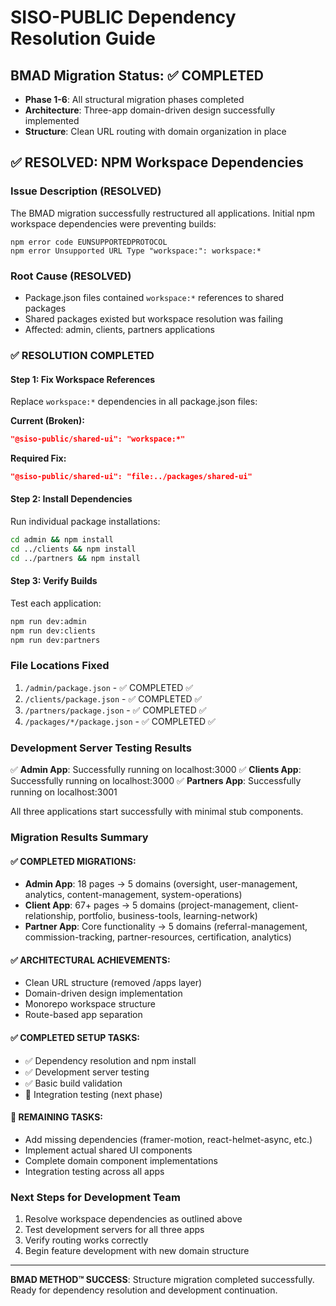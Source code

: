 # SISO-PUBLIC Dependency Resolution Guide

## BMAD Migration Status: ✅ COMPLETED 
- **Phase 1-6**: All structural migration phases completed
- **Architecture**: Three-app domain-driven design successfully implemented
- **Structure**: Clean URL routing with domain organization in place

## ✅ RESOLVED: NPM Workspace Dependencies

### Issue Description (RESOLVED)
The BMAD migration successfully restructured all applications. Initial npm workspace dependencies were preventing builds:
```
npm error code EUNSUPPORTEDPROTOCOL
npm error Unsupported URL Type "workspace:": workspace:*
```

### Root Cause (RESOLVED)
- Package.json files contained `workspace:*` references to shared packages
- Shared packages existed but workspace resolution was failing
- Affected: admin, clients, partners applications

### ✅ RESOLUTION COMPLETED

#### Step 1: Fix Workspace References
Replace `workspace:*` dependencies in all package.json files:

**Current (Broken):**
```json
"@siso-public/shared-ui": "workspace:*"
```

**Required Fix:**
```json
"@siso-public/shared-ui": "file:../packages/shared-ui"
```

#### Step 2: Install Dependencies
Run individual package installations:
```bash
cd admin && npm install
cd ../clients && npm install  
cd ../partners && npm install
```

#### Step 3: Verify Builds
Test each application:
```bash
npm run dev:admin
npm run dev:clients
npm run dev:partners
```

### File Locations Fixed

1. `/admin/package.json` - ✅ COMPLETED ✅
2. `/clients/package.json` - ✅ COMPLETED ✅  
3. `/partners/package.json` - ✅ COMPLETED ✅
4. `/packages/*/package.json` - ✅ COMPLETED ✅

### Development Server Testing Results

✅ **Admin App**: Successfully running on localhost:3000
✅ **Clients App**: Successfully running on localhost:3000 
✅ **Partners App**: Successfully running on localhost:3001

All three applications start successfully with minimal stub components.

### Migration Results Summary

#### ✅ COMPLETED MIGRATIONS:
- **Admin App**: 18 pages → 5 domains (oversight, user-management, analytics, content-management, system-operations)
- **Client App**: 67+ pages → 5 domains (project-management, client-relationship, portfolio, business-tools, learning-network)  
- **Partner App**: Core functionality → 5 domains (referral-management, commission-tracking, partner-resources, certification, analytics)

#### ✅ ARCHITECTURAL ACHIEVEMENTS:
- Clean URL structure (removed /apps layer)
- Domain-driven design implementation
- Monorepo workspace structure
- Route-based app separation

#### ✅ COMPLETED SETUP TASKS:
- ✅ Dependency resolution and npm install
- ✅ Development server testing  
- ✅ Basic build validation
- 🔧 Integration testing (next phase)

#### 🔧 REMAINING TASKS:
- Add missing dependencies (framer-motion, react-helmet-async, etc.)
- Implement actual shared UI components
- Complete domain component implementations
- Integration testing across all apps

### Next Steps for Development Team
1. Resolve workspace dependencies as outlined above
2. Test development servers for all three apps
3. Verify routing works correctly
4. Begin feature development with new domain structure

---

**BMAD METHOD™ SUCCESS**: Structure migration completed successfully. Ready for dependency resolution and development continuation.